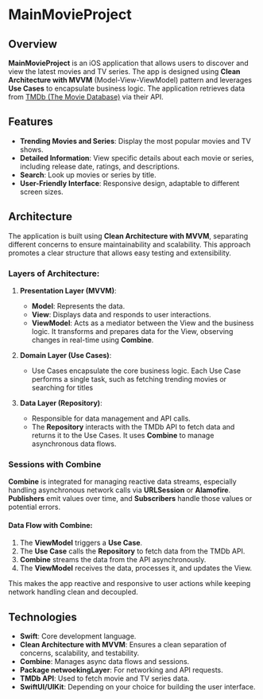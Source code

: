 # MainMovieProject

## Overview
**MainMovieProject** is an iOS application that allows users to discover and view the latest movies and TV series. The app is designed using **Clean Architecture with MVVM** (Model-View-ViewModel) pattern and leverages **Use Cases** to encapsulate business logic. The application retrieves data from [TMDb (The Movie Database)](https://www.themoviedb.org/) via their API.

## Features
- **Trending Movies and Series**: Display the most popular movies and TV shows.
- **Detailed Information**: View specific details about each movie or series, including release date, ratings, and descriptions.
- **Search**: Look up movies or series by title.
- **User-Friendly Interface**: Responsive design, adaptable to different screen sizes.

## Architecture

The application is built using **Clean Architecture with MVVM**, separating different concerns to ensure maintainability and scalability. This approach promotes a clear structure that allows easy testing and extensibility.

### Layers of Architecture:
1. **Presentation Layer (MVVM)**:
   - **Model**: Represents the data.
   - **View**: Displays data and responds to user interactions.
   - **ViewModel**: Acts as a mediator between the View and the business logic. It transforms and prepares data for the View, observing changes in real-time using **Combine**.
   
2. **Domain Layer (Use Cases)**:
   - Use Cases encapsulate the core business logic. Each Use Case performs a single task, such as fetching trending movies or searching for titles

3. **Data Layer (Repository)**:
   - Responsible for data management and API calls.
   - The **Repository** interacts with the TMDb API to fetch data and returns it to the Use Cases. It uses **Combine** to manage asynchronous data flows.

### Sessions with Combine
**Combine** is integrated for managing reactive data streams, especially handling asynchronous network calls via **URLSession** or **Alamofire**. **Publishers** emit values over time, and **Subscribers** handle those values or potential errors.

#### Data Flow with Combine:
1. The **ViewModel** triggers a **Use Case**.
2. The **Use Case** calls the **Repository** to fetch data from the TMDb API.
3. **Combine** streams the data from the API asynchronously.
4. The **ViewModel** receives the data, processes it, and updates the View.

This makes the app reactive and responsive to user actions while keeping network handling clean and decoupled.

## Technologies
- **Swift**: Core development language.
- **Clean Architecture with MVVM**: Ensures a clean separation of concerns, scalability, and testability.
- **Combine**: Manages async data flows and sessions.
- **Package netwoekingLayer**: For networking and API requests.
- **TMDb API**: Used to fetch movie and TV series data.
- **SwiftUI/UIKit**: Depending on your choice for building the user interface.
